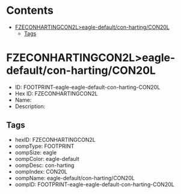 



Contents
========

* [FZECONHARTINGCON2L>eagle-default/con-harting/CON20L](#fzeconhartingcon2leagle-defaultcon-hartingcon20l)
	* [Tags](#tags)

# FZECONHARTINGCON2L>eagle-default/con-harting/CON20L

- ID: FOOTPRINT-eagle-eagle-default-con-harting-CON20L
- Hex ID: FZECONHARTINGCON2L
- Name: 
- Description: 

## Tags

- hexID: FZECONHARTINGCON2L
- oompType: FOOTPRINT
- oompSize: eagle
- oompColor: eagle-default
- oompDesc: con-harting
- oompIndex: CON20L
- oompName: eagle-default/con-harting/CON20L
- oompID: FOOTPRINT-eagle-eagle-default-con-harting-CON20L
